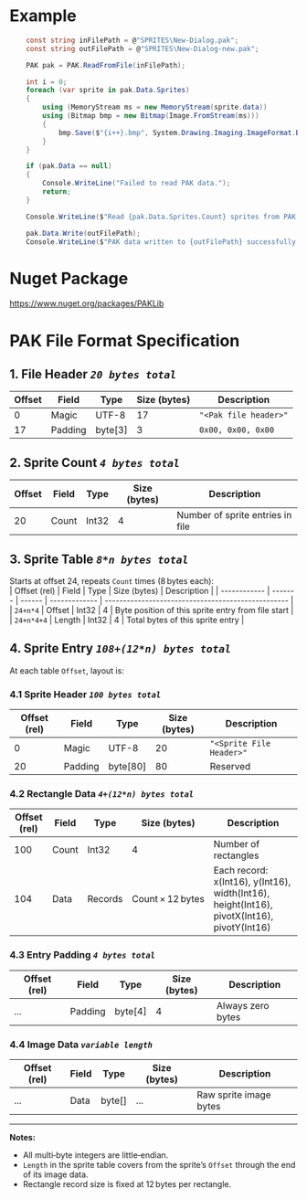 ﻿# Example
```C#
    const string inFilePath = @"SPRITES\New-Dialog.pak";
    const string outFilePath = @"SPRITES\New-Dialog-new.pak";

    PAK pak = PAK.ReadFromFile(inFilePath);

    int i = 0;
    foreach (var sprite in pak.Data.Sprites)
    {
        using (MemoryStream ms = new MemoryStream(sprite.data))
        using (Bitmap bmp = new Bitmap(Image.FromStream(ms)))
        {
            bmp.Save($"{i++}.bmp", System.Drawing.Imaging.ImageFormat.Bmp);
        }
    }

    if (pak.Data == null)
    {
        Console.WriteLine("Failed to read PAK data.");
        return;
    }

    Console.WriteLine($"Read {pak.Data.Sprites.Count} sprites from PAK file.");

    pak.Data.Write(outFilePath);
    Console.WriteLine($"PAK data written to {outFilePath} successfully.");
```

# Nuget Package
https://www.nuget.org/packages/PAKLib

# PAK File Format Specification

## 1. File Header *`20 bytes total`*
| Offset | Field   | Type     | Size (bytes) | Description                 |
| ------ | ------- | -------- | ---- | --------------------------- |
| 0      | Magic   | UTF-8    | 17   | `"<Pak file header>"`       |
| 17     | Padding | byte[3]  | 3    | `0x00, 0x00, 0x00`          |

## 2. Sprite Count  *`4 bytes total`*
| Offset | Field       | Type   | Size (bytes) | Description                       |
| ------ | ----------- | ------ | ---- | --------------------------------- |
| 20     | Count       | Int32  | 4    | Number of sprite entries in file  |

## 3. Sprite Table  *`8*n bytes total`*
Starts at offset 24, repeats `Count` times (8 bytes each):  
| Offset (rel) | Field   | Type   | Size (bytes) | Description                                        |
| ------------ | ------- | ------ | ------------- | -------------------------------------------------- |
| `24+n*4`       | Offset  | Int32  | 4             | Byte position of this sprite entry from file start |
| `24+n*4+4`       | Length  | Int32  | 4             | Total bytes of this sprite entry                   |

## 4. Sprite Entry  *`108+(12*n) bytes total`*
At each table `Offset`, layout is:

### 4.1 Sprite Header  *`100 bytes total`*
| Offset (rel) | Field   | Type      | Size (bytes) | Description                |
| ------------ | ------- | --------- | ---- | -------------------------- |
| 0            | Magic   | UTF-8     | 20   | `"<Sprite File Header>"`   |
| 20           | Padding | byte[80]  | 80   | Reserved                   |

### 4.2 Rectangle Data  *`4+(12*n) bytes total`*
| Offset (rel) | Field | Type   | Size (bytes) | Description                                |
| ------------ | ----- | ------ | ------------------------ | ------------------------------------------ |
| 100          | Count | Int32  | 4                        | Number of rectangles                       |
| 104          | Data  | Records| Count × 12 bytes         | Each record: x(Int16), y(Int16), width(Int16), height(Int16), pivotX(Int16), pivotY(Int16) |

### 4.3 Entry Padding  *`4 bytes total`*
| Offset (rel) | Field   | Type     | Size (bytes) | Description        |
| ------------ | ------- | -------- | ---- | ------------------ |
| ... | Padding | byte[4]  | 4    | Always zero bytes  |

### 4.4 Image Data  *`variable length`*
| Offset (rel) | Field | Type    | Size (bytes) | Description                |
| ------------ | ----- | ------- | ------------ | -------------------------- |
| ... | Data  | byte[]  | ... 				  | Raw sprite image bytes     |

---

**Notes:**  
- All multi‑byte integers are little‑endian.  
- `Length` in the sprite table covers from the sprite’s `Offset` through the end of its image data.  
- Rectangle record size is fixed at 12 bytes per rectangle.  